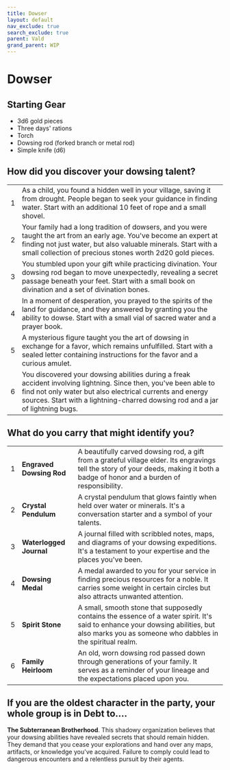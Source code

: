 ```yaml
---
title: Dowser
layout: default
nav_exclude: true
search_exclude: true
parent: Vald
grand_parent: WIP
---
```



# Dowser

## Starting Gear

- 3d6 gold pieces
- Three days' rations
- Torch
- Dowsing rod (forked branch or metal rod)
- Simple knife (d6)

## How did you discover your dowsing talent?

|      |                                                              |
| ---- | ------------------------------------------------------------ |
| 1    | As a child, you found a hidden well in your village, saving it from drought. People began to seek your guidance in finding water. Start with an additional 10 feet of rope and a small shovel. |
| 2    | Your family had a long tradition of dowsers, and you were taught the art from an early age. You've become an expert at finding not just water, but also valuable minerals. Start with a small collection of precious stones worth 2d20 gold pieces. |
| 3    | You stumbled upon your gift while practicing divination. Your dowsing rod began to move unexpectedly, revealing a secret passage beneath your feet. Start with a small book on divination and a set of divination bones. |
| 4    | In a moment of desperation, you prayed to the spirits of the land for guidance, and they answered by granting you the ability to dowse. Start with a small vial of sacred water and a prayer book. |
| 5    | A mysterious figure taught you the art of dowsing in exchange for a favor, which remains unfulfilled. Start with a sealed letter containing instructions for the favor and a curious amulet. |
| 6    | You discovered your dowsing abilities during a freak accident involving lightning. Since then, you've been able to find not only water but also electrical currents and energy sources. Start with a lightning-charred dowsing rod and a jar of lightning bugs. |

## What do you carry that might identify you?

|      |                          |                                                              |
| ---- | ------------------------ | ------------------------------------------------------------ |
| 1    | **Engraved Dowsing Rod** | A beautifully carved dowsing rod, a gift from a grateful village elder. Its engravings tell the story of your deeds, making it both a badge of honor and a burden of responsibility. |
| 2    | **Crystal Pendulum**     | A crystal pendulum that glows faintly when held over water or minerals. It's a conversation starter and a symbol of your talents. |
| 3    | **Waterlogged Journal**  | A journal filled with scribbled notes, maps, and diagrams of your dowsing expeditions. It's a testament to your expertise and the places you've been. |
| 4    | **Dowsing Medal**        | A medal awarded to you for your service in finding precious resources for a noble. It carries some weight in certain circles but also attracts unwanted attention. |
| 5    | **Spirit Stone**         | A small, smooth stone that supposedly contains the essence of a water spirit. It's said to enhance your dowsing abilities, but also marks you as someone who dabbles in the spiritual realm. |
| 6    | **Family Heirloom**      | An old, worn dowsing rod passed down through generations of your family. It serves as a reminder of your lineage and the expectations placed upon you. |

## If you are the oldest character in the party, your whole group is in Debt to....
**The Subterranean Brotherhood**. This shadowy organization believes that your dowsing abilities have revealed secrets that should remain hidden. They demand that you cease your explorations and hand over any maps, artifacts, or knowledge you've acquired. Failure to comply could lead to dangerous encounters and a relentless pursuit by their agents.